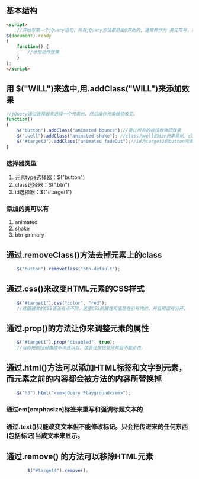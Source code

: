 ## 基本结构
```html
<script>
    //开始写第一个jQuery语句，所有jQuery方法都是由$开始的，通常称作为 美元符号，或者简称为bling。
$(document).ready
(
    function() {
        //添加动作效果
    }
);
</script>
```
## 用 $("WILL")来选中,用.addClass("WILL")来添加效果
```javascript
//jQuery通过选择器来选择一个元素的，然后操作元素做些改变。
function() 
{
    $("button").addClass("animated bounce");//要让所有的按钮做弹回效果
    $(".well").addClass("animated shake"); //class为well的div元素晃动，class用.
    $("#target3").addClass("animated fadeOut");//id为target3的button元素消失,css用#
}
```
### 选择器类型
1. 元素type选择器：$("button")
1. class选择器：$(".btn")
1. id选择器：$("#target1")
### 添加的类可以有
1. animated
1. shake
1. btn-primary


## 通过.removeClass()方法去掉元素上的class
```javascript
    $("button").removeClass("btn-default");
```
## 通过.css()来改变HTML元素的CSS样式
```javascript
    $("#target1").css("color", "red");
    //这跟通常的CSS语法有点不同，这里CSS的属性和值是在引号内的，并且用逗号分开。
```
## 通过.prop()的方法让你来调整元素的属性
```javascript
    $("#target1").prop("disabled", true);
    //当你把按钮设置成不可选以后，这会让按钮变灰并且不能点击。
```
## 通过.html()方法可以添加HTML标签和文字到元素，而元素之前的内容都会被方法的内容所替换掉
```javascript
    $("h3").html("<em>jQuery Playground</em>");
```
### 通过em[emphasize]标签来重写和强调标题文本的
### 通过.text()只能改变文本但不能修改标记。只会把传进来的任何东西(包括标记)当成文本来显示。 
## 通过.remove() 的方法可以移除HTML元素
```javascript
        $("#target4").remove();
```